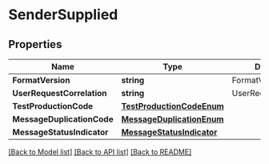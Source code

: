 # SenderSupplied

## Properties
Name | Type | Description | Notes
------------ | ------------- | ------------- | -------------
**FormatVersion** | **string** | FormatVersion 30  | 
**UserRequestCorrelation** | **string** | UserRequestCorrelation | 
**TestProductionCode** | [**TestProductionCodeEnum**](TestProductionCodeEnum.md) |  | 
**MessageDuplicationCode** | [**MessageDuplicationEnum**](MessageDuplicationEnum.md) |  | 
**MessageStatusIndicator** | [**MessageStatusIndicator**](MessageStatusIndicator.md) |  | [optional] 

[[Back to Model list]](../README.md#documentation-for-models) [[Back to API list]](../README.md#documentation-for-api-endpoints) [[Back to README]](../README.md)


